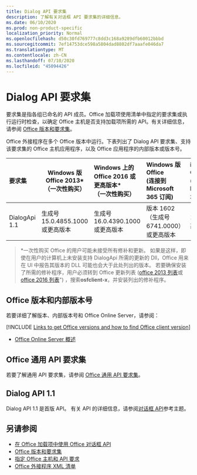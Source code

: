 ```yaml
---
title: Dialog API 要求集
description: 了解有关对话框 API 要求集的详细信息。
ms.date: 06/10/2020
ms.prod: non-product-specific
localization_priority: Normal
ms.openlocfilehash: d50c30fd769777c8dd3c168a9289dfb60012bbbd
ms.sourcegitcommit: 7ef14753dce598a5804dad8802df7aaafe046da7
ms.translationtype: MT
ms.contentlocale: zh-CN
ms.lasthandoff: 07/10/2020
ms.locfileid: "45094426"
---
```

# <a name="dialog-api-requirement-sets"></a>Dialog API 要求集

要求集是指各组已命名的 API 成员。Office 加载项使用清单中指定的要求集或执行运行时检查，以确定 Office 主机是否支持加载项所需的 API。有关详细信息，请参阅 [Office 版本和要求集](../../develop/office-versions-and-requirement-sets.md)。

Office 外接程序在多个 Office 版本中运行。下表列出了 Dialog API 要求集、支持该要求集的 Office 主机应用程序，以及 Office 应用程序的内部版本或版本号。

|  要求集  | Windows 版 Office 2013\*<br>（一次性购买） | Windows 上的 Office 2016 或更高版本\*<br>（一次性购买）   | Windows 版 Office<br> (连接到 Microsoft 365 订阅)  |  iPad 版 Office<br> (连接到 Microsoft 365 订阅)   |  Mac 版 Office<br> (连接到 Microsoft 365 订阅)   | Office 网页版  |  Office Online Server  |
|:-----|-----|:-----|:-----|:-----|:-----|:-----|:-----|
| DialogApi 1.1  | 生成号 15.0.4855.1000 或更高版本 | 生成号 16.0.4390.1000 或更高版本 | 版本 1602（生成号 6741.0000）或更高版本 | 1.22 或更高版本 | 15.20 或更高版本| 2017 年 1 月 | 版本 1608（内部版本 7601.6800）或更高版本|

>\*一次性购买 Office 的用户可能未接受所有修补和更新。 如果是这样，即使在用户的计算机上未安装支持 DialogApi 所需的更新的 Dll，Office 用来在 UI 中报告其版本的 DLL 可能也会大于此处列出的版本。 若要确保安装了所需的修补程序，用户必须转到 Office 更新列表 ([office 2013 列表](/officeupdates/msp-files-office-2013)或[office 2016 列表](/officeupdates/msp-files-office-2016)") ，搜索**osfclient-x**，并安装列出的修补程序。

## <a name="office-versions-and-build-numbers"></a>Office 版本和内部版本号

若要详细了解版本、内部版本号和 Office Online Server，请参阅：

[!INCLUDE [Links to get Office versions and how to find Office client version](../../includes/links-get-office-versions-builds.md)]
- [Office Online Server 概述](/officeonlineserver/office-online-server-overview)

## <a name="office-common-api-requirement-sets"></a>Office 通用 API 要求集

若要了解通用 API 要求集，请参阅 [Office 通用 API 要求集](office-add-in-requirement-sets.md)。

## <a name="dialog-api-11"></a>Dialog API 1.1

Dialog API 1.1 是首版 API。 有关 API 的详细信息，请参阅[对话框 API](/javascript/api/office/office.ui)参考主题。

## <a name="see-also"></a>另请参阅

- [在 Office 加载项中使用 Office 对话框 API](../../develop/dialog-api-in-office-add-ins.md)
- [Office 版本和要求集](../../develop/office-versions-and-requirement-sets.md)
- [指定 Office 主机和 API 要求](../../develop/specify-office-hosts-and-api-requirements.md)
- [Office 外接程序 XML 清单](../../develop/add-in-manifests.md)
